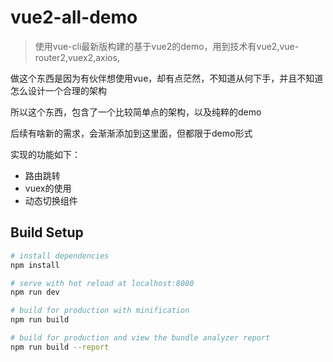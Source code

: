# vue2-all-demo

> 使用vue-cli最新版构建的基于vue2的demo，用到技术有vue2,vue-router2,vuex2,axios,

做这个东西是因为有伙伴想使用vue，却有点茫然，不知道从何下手，并且不知道怎么设计一个合理的架构

所以这个东西，包含了一个比较简单点的架构，以及纯粹的demo

后续有啥新的需求，会渐渐添加到这里面，但都限于demo形式

实现的功能如下：

- 路由跳转
- vuex的使用
- 动态切换组件




## Build Setup

``` bash
# install dependencies
npm install

# serve with hot reload at localhost:8080
npm run dev

# build for production with minification
npm run build

# build for production and view the bundle analyzer report
npm run build --report
```
